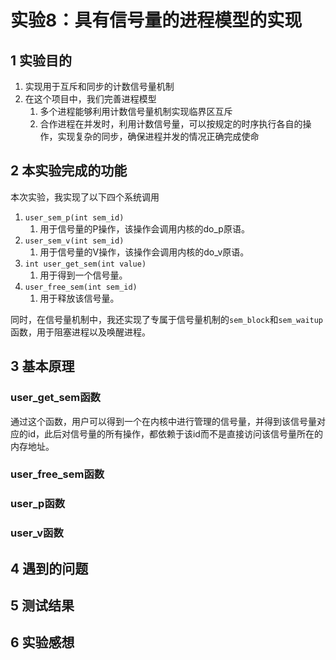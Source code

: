 # 实验8：具有信号量的进程模型的实现

## 1 实验目的

1. 实现用于互斥和同步的计数信号量机制
2. 在这个项目中，我们完善进程模型
   1. 多个进程能够利用计数信号量机制实现临界区互斥
   2. 合作进程在并发时，利用计数信号量，可以按规定的时序执行各自的操作，实现复杂的同步，确保进程并发的情况正确完成使命

## 2 本实验完成的功能

本次实验，我实现了以下四个系统调用

1. `user_sem_p(int sem_id)`
   1. 用于信号量的P操作，该操作会调用内核的do_p原语。
2. `user_sem_v(int sem_id)`
   1. 用于信号量的V操作，该操作会调用内核的do_v原语。
3. `int user_get_sem(int value)`
   1. 用于得到一个信号量。
4. `user_free_sem(int sem_id)`
   1. 用于释放该信号量。

同时，在信号量机制中，我还实现了专属于信号量机制的`sem_block`和`sem_waitup`函数，用于阻塞进程以及唤醒进程。

## 3 基本原理

### user_get_sem函数

通过这个函数，用户可以得到一个在内核中进行管理的信号量，并得到该信号量对应的id，此后对信号量的所有操作，都依赖于该id而不是直接访问该信号量所在的内存地址。



### user_free_sem函数





### user_p函数



### user_v函数



## 4 遇到的问题

## 5 测试结果

## 6 实验感想